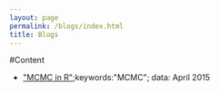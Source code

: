 ```yaml
---
layout: page
permalink: /blogs/index.html
title: Blogs
---
```

#Content

- ["MCMC in R"];keywords:"MCMC"; data: April 2015

["MCMC in R"]: http://Jiafengliu.me/blogs/2015-04-01-MCMC.html